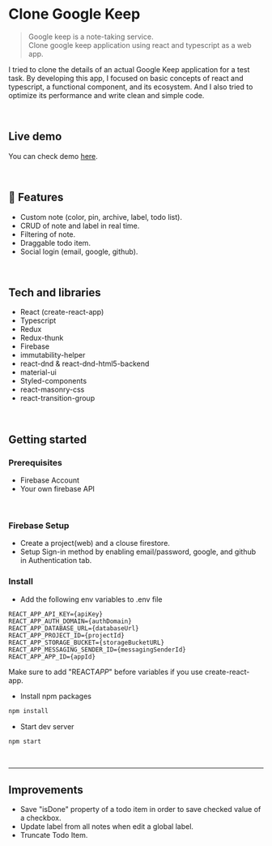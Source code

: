 # Clone Google Keep

> Google keep is a note-taking service. <br>
> Clone google keep application using react and typescript as a web app.

I tried to clone the details of an actual Google Keep application for a test task.
By developing this app, I focused on basic concepts of react and typescript, a functional component, and its ecosystem. And I also tried to optimize its performance and write clean and simple code.

<br>

## Live demo

You can check demo [here](https://keep--clone-b04b3.web.app/).

<br>


## 💫 Features

- Custom note (color, pin, archive, label, todo list).
- CRUD of note and label in real time.
- Filtering of note.
- Draggable todo item.
- Social login (email, google, github).

<br>

## Tech and libraries

- React (create-react-app)
- Typescript
- Redux
- Redux-thunk
- Firebase
- immutability-helper
- react-dnd & react-dnd-html5-backend
- material-ui
- Styled-components
- react-masonry-css
- react-transition-group

<br>

## Getting started

### Prerequisites

- Firebase Account
- Your own firebase API

<br>

### Firebase Setup

- Create a project(web) and a clouse firestore.
- Setup Sign-in method by enabling email/password, google, and github in Authentication tab.

### Install

- Add the following env variables to .env file

```
REACT_APP_API_KEY={apiKey}
REACT_APP_AUTH_DOMAIN={authDomain}
REACT_APP_DATABASE_URL={databaseUrl}
REACT_APP_PROJECT_ID={projectId}
REACT_APP_STORAGE_BUCKET={storageBucketURL}
REACT_APP_MESSAGING_SENDER_ID={messagingSenderId}
REACT_APP_APP_ID={appId}
```

Make sure to add "REACT*APP*" before variables if you use create-react-app.

- Install npm packages

```bash
npm install
```

- Start dev server

```bash
npm start
```

<br>



---

## Improvements

- Save "isDone" property of a todo item in order to save checked value of a checkbox.
- Update label from all notes when edit a global label.
- Truncate Todo Item.
